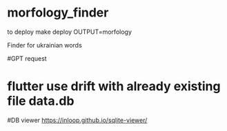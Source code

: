 # morfology_finder
to deploy
make deploy OUTPUT=morfology

Finder for ukrainian words

#GPT request
#  flutter use drift with already existing file data.db

#DB viewer https://inloop.github.io/sqlite-viewer/
